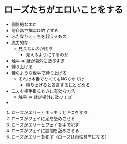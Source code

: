 # ローズたちがエロいことをする
- 倒錯的なエロ
- 前段階で描写は終了する
- ふたなりえっちを超えるもの
- 魔力的な
  - 見えないのが困る
    - 見えるようにするのか
- 触手 => 話が場外に及びすぎ
- 縛り上げる
- 鞭のような触手で縛り上げる
  - それは本番でなくてもNGなのでは
    - 縛り上げると宣言するにとどめる
- 二人を相手取るときに有効な方法
  - 触手 => 話が場外に及びすぎ
- 


1. ローズがエリーとネッチリとキスをする
2. ローズがフェイに足を舐めさせる
3. ローズがエリーとフェイを手で犯す
4. ローズがフェイに股間を舐めさせる
5. ローズがエリーを犯す（ローズは両性具有になる）
